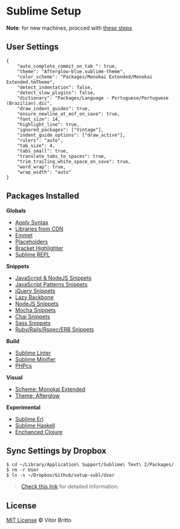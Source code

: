 # Sublime Setup


**Note**: for new machines, procced with [these steps](https://sublime.wbond.net/installation#st2)

## User Settings

    {
        "auto_complete_commit_on_tab ": true,
        "theme": "Afterglow-blue.sublime-theme",
        "color_scheme": "Packages/Monokai Extended/Monokai Extended.tmTheme",
        "detect_indentation": false,
        "detect_slow_plugins": false,
        "dictionary": "Packages/Language - Portuguese/Portuguese (Brazilian).dic",
        "draw_indent_guides": true,
        "ensure_newline_at_eof_on_save": true,
        "font_size": 14,
        "highlight_line": true,
        "ignored_packages": ["Vintage"],
        "indent_guide_options": ["draw_active"],
        "rulers": "auto",
        "tab_size": 4,
        "tabs_small": true,
        "translate_tabs_to_spaces": true,
        "trim_trailing_white_space_on_save": true,
        "word_wrap": true,
        "wrap_width": "auto"
    }


## Packages Installed

**Globals**

- [Apply Syntax](https://github.com/facelessuser/ApplySyntax)
- [Libraries from CDN](https://github.com/bwiklund/sublime-text-cdn)
- [Emmet](https://github.com/sergeche/emmet-sublime)
- [Placeholders](https://github.com/mrmartineau/Placeholders)
- [Bracket Highlighter](https://github.com/facelessuser/BracketHighlighter)
- [Sublime REPL](https://github.com/wuub/SublimeREPL)

**Snippets**

- [JavaScript & NodeJS Snippets](https://github.com/zenorocha/sublime-javascript-snippets)
- [JavaScript Patterns Snippets](https://github.com/caiogondim/js-patterns-sublime-snippets/)
- [jQuery Snippets](https://github.com/SublimeText/jQuery)
- [Lazy Backbone](https://github.com/pwhisenhunt/Sublime-Text-2-Lazy-Backbone.js-Package)
- [NodeJS Snippets](https://github.com/tanepiper/SublimeText-Nodejs)
- [Mocha Snippets](https://github.com/jfromaniello/sublime-mocha-snippets)
- [Chai Snippets](https://github.com/pensive612/sublime-chai-full-completions)
- [Sass Snippets](https://github.com/sublimebrasil/sublime-snippets-sass/)
- [Ruby/Rails/Rspec/ERB Snippets](https://github.com/j10io/railsdev-sublime-snippets)

**Build**

- [Sublime Linter](https://github.com/SublimeLinter/SublimeLinter-for-ST2)
- [Sublime Minifier](https://github.com/bistory/Sublime-Minifier)
- [PHPcs](https://github.com/benmatselby/sublime-phpcs)

**Visual**

- [Scheme: Monokai Extended](https://github.com/jonschlinkert/sublime-monokai-extended)
- [Theme: Afterglow](https://github.com/YabataDesign/afterglow-theme)

**Experimental**

- [Sublime Erl](https://github.com/ostinelli/SublimErl)
- [Sublime Haskell](https://github.com/SublimeHaskell/SublimeHaskell)
- [Enchanced Clojure](https://github.com/Foxboron/SublimeClojure)

## Sync Settings by Dropbox

    $ cd ~/Library/Application\ Support/Sublime\ Text\ 2/Packages/
    $ rm -r User
    $ ln -s ~/Dropbox/Github/setup-subl/User

> [Check this link](https://sublime.wbond.net/docs/syncing) for detailed information.

## License

[MIT License](http://vitorbritto.mit-license.org/) © Vitor Britto

